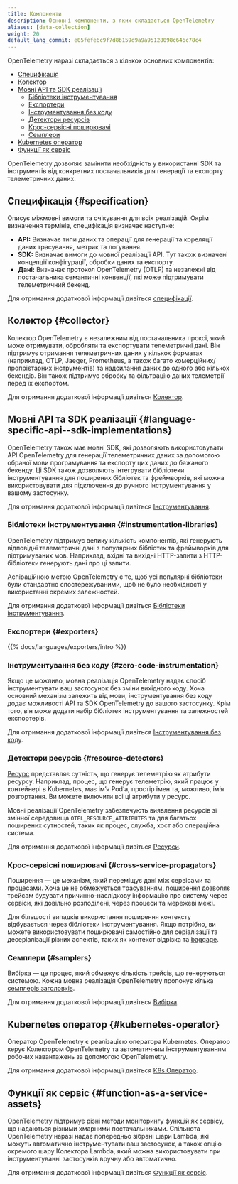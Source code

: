 ```yaml
---
title: Компоненти
description: Основні компоненти, з яких складається OpenTelemetry
aliases: [data-collection]
weight: 20
default_lang_commit: e05fefe6c9f7d8b159d9a9a95128098c646c78c4
---
```


OpenTelemetry наразі складається з кількох основних компонентів:

- [Специфікація](#specification)
- [Колектор](#collector)
- [Мовні API та SDK реалізації](#language-specific-api--sdk-implementations)
  - [Бібліотеки інструментування](#instrumentation-libraries)
  - [Експортери](#exporters)
  - [Інструментування без коду](#zero-code-instrumentation)
  - [Детектори ресурсів](#resource-detectors)
  - [Крос-сервісні поширювачі](#cross-service-propagators)
  - [Семплери](#samplers)
- [Kubernetes оператор](#kubernetes-operator)
- [Функції як сервіс](#function-as-a-service-assets)

OpenTelemetry дозволяє замінити необхідність у використанні SDK та інструментів від конкретних постачальників для генерації та експорту телеметричних даних.

## Специфікація {#specification}

Описує міжмовні вимоги та очікування для всіх реалізацій. Окрім визначення термінів, специфікація визначає наступне:

- **API:** Визначає типи даних та операції для генерації та кореляції даних трасування, метрик та логування.
- **SDK:** Визначає вимоги до мовної реалізації API. Тут також визначені концепції конфігурації, обробки даних та експорту.
- **Дані:** Визначає протокол OpenTelemetry (OTLP) та незалежні від постачальника семантичні конвенції, які може підтримувати телеметричний бекенд.

Для отримання додаткової інформації дивіться [специфікації](/docs/specs/).

## Колектор {#collector}

Колектор OpenTelemetry є незалежним від постачальника проксі, який може отримувати, обробляти та експортувати телеметричні дані. Він підтримує отримання телеметричних даних у кількох форматах (наприклад, OTLP, Jaeger, Prometheus, а також багато комерційних/пропрієтарних інструментів) та надсилання даних до одного або кількох бекендів. Він також підтримує обробку та фільтрацію даних телеметрії перед їх експортом.

Для отримання додаткової інформації дивіться [Колектор](/docs/collector/).

## Мовні API та SDK реалізації {#language-specific-api--sdk-implementations}

OpenTelemetry також має мовні SDK, які дозволяють використовувати API OpenTelemetry для генерації телеметричних даних за допомогою обраної мови програмування та експорту цих даних до бажаного бекенду. Ці SDK також дозволяють інтегрувати бібліотеки інструментування для поширених бібліотек та фреймворків, які можна використовувати для підключення до ручного інструментування у вашому застосунку.

Для отримання додаткової інформації дивіться [Інструментування](/docs/concepts/instrumentation/).

### Бібліотеки інструментування {#instrumentation-libraries}

OpenTelemetry підтримує велику кількість компонентів, які генерують відповідні телеметричні дані з популярних бібліотек та фреймворків для підтримуваних мов. Наприклад, вхідні та вихідні HTTP-запити з HTTP-бібліотеки генерують дані про ці запити.

Аспіраційною метою OpenTelemetry є те, щоб усі популярні бібліотеки були стандартно спостережуваними, щоб не було необхідності у використанні окремих залежностей.

Для отримання додаткової інформації дивіться [Бібліотеки інструментування](/docs/concepts/instrumentation/libraries/).

### Експортери {#exporters}

{{% docs/languages/exporters/intro %}}

### Інструментування без коду {#zero-code-instrumentation}

Якщо це можливо, мовна реалізація OpenTelemetry надає спосіб інструментувати ваш застосунок без зміни вихідного коду. Хоча основний механізм залежить від мови, інструментування без коду додає можливості API та SDK OpenTelemetry до вашого застосунку. Крім того, він може додати набір бібліотек інструментування та залежностей експортерів.

Для отримання додаткової інформації дивіться [Інструментування без коду](/docs/concepts/instrumentation/zero-code/).

### Детектори ресурсів {#resource-detectors}

[Ресурс](/docs/concepts/resources/) представляє сутність, що генерує телеметрію як атрибути ресурсу. Наприклад, процес, що генерує телеметрію, який працює у контейнері в Kubernetes, має імʼя Podʼа, простір імен та, можливо, імʼя розгортання. Ви можете включити всі ці атрибути у ресурс.

Мовні реалізації OpenTelemetry забезпечують виявлення ресурсів зі змінної середовища `OTEL_RESOURCE_ATTRIBUTES` та для багатьох поширених сутностей, таких як процес, служба, хост або операційна система.

Для отримання додаткової інформації дивіться [Ресурси](/docs/concepts/resources/).

### Крос-сервісні поширювачі {#cross-service-propagators}

Поширення — це механізм, який переміщує дані між сервісами та процесами. Хоча це не обмежується трасуванням, поширення дозволяє трейсам будувати причинно-наслідкову інформацію про систему через сервіси, які довільно розподілені, через процеси та мережеві межі.

Для більшості випадків використання поширення контексту відбувається через бібліотеки інструментування. Якщо потрібно, ви можете використовувати поширювачі самостійно для серіалізації та десеріалізації різних аспектів, таких як контекст відрізка та [baggage](/docs/concepts/signals/baggage/).

### Семплери {#samplers}

Вибірка — це процес, який обмежує кількість трейсів, що генеруються системою. Кожна мовна реалізація OpenTelemetry пропонує кілька [семплерів заголовків](/docs/concepts/sampling/#head-sampling).

Для отримання додаткової інформації дивіться [Вибірка](/docs/concepts/sampling).

## Kubernetes оператор {#kubernetes-operator}

Оператор OpenTelemetry є реалізацією оператора Kubernetes. Оператор керує Колектором OpenTelemetry та автоматичним інструментуванням робочих навантажень за допомогою OpenTelemetry.

Для отримання додаткової інформації дивіться [K8s Оператор](/docs/platforms/kubernetes/operator/).

## Функції як сервіс {#function-as-a-service-assets}

OpenTelemetry підтримує різні методи моніторингу функцій як сервісу, що надаються різними хмарними постачальниками. Спільнота OpenTelemetry наразі надає попередньо зібрані шари Lambda, які можуть автоматично інструментувати ваш застосунок, а також опцію окремого шару Колектора Lambda, який можна використовувати при інструментуванні застосунків вручну або автоматично.

Для отримання додаткової інформації дивіться [Функції як сервіс](/docs/platforms/faas/).

